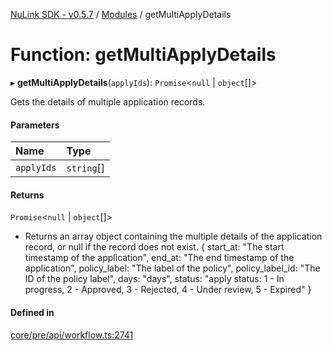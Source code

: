 [NuLink SDK - v0.5.7](../README.md) / [Modules](../modules.md) / getMultiApplyDetails

# Function: getMultiApplyDetails

▸ **getMultiApplyDetails**(`applyIds`): `Promise`<``null`` \| `object`[]\>

Gets the details of multiple application records.

#### Parameters

| Name | Type |
| :------ | :------ |
| `applyIds` | `string`[] |

#### Returns

`Promise`<``null`` \| `object`[]\>

- Returns an array object containing the multiple details of the application record, or null if the record does not exist.
             {
               start_at:  "The start timestamp of the application",
               end_at: "The end timestamp of the application",
               policy_label: "The label of the policy",
               policy_label_id: "The ID of the policy label",
               days: "days",
               status: "apply status: 1 - In progress, 2 - Approved, 3 - Rejected, 4 - Under review, 5 - Expired"
             }

#### Defined in

[core/pre/api/workflow.ts:2741](https://github.com/NuLink-network/nulink-sdk/blob/65ffe0d/src/core/pre/api/workflow.ts#L2741)
